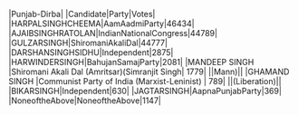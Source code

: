  
|Punjab-Dirba|
|Candidate|Party|Votes|
|HARPALSINGHCHEEMA|AamAadmiParty|46434|
|AJAIBSINGHRATOLAN|IndianNationalCongress|44789|
|GULZARSINGH|ShiromaniAkaliDal|44777|
|DARSHANSINGHSIDHU|Independent|2875|
|HARWINDERSINGH|BahujanSamajParty|2081|
|MANDEEP SINGH      |Shiromani Akali Dal (Amritsar)(Simranjit Singh| 1779|
||Mann)||
|GHAMAND SINGH      |Communist Party of India (Marxist-Leninist)   |  789|
||(Liberation)||
|BIKARSINGH|Independent|630|
|JAGTARSINGH|AapnaPunjabParty|369|
|NoneoftheAbove|NoneoftheAbove|1147|
